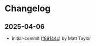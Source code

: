 # Changelog


## 2025-04-06
- initial-commit ([f89144c](https://github.com/mjt-games/gamelang-2025/commit/f89144c52dff88b96d39af557bb08daac2f01406)) by Matt Taylor

